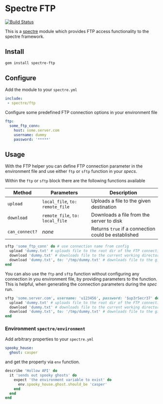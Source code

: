 # Spectre FTP

[![Build Status](https://www.travis-ci.com/cneubaur/spectre-ftp.svg?branch=master)](https://www.travis-ci.com/cneubaur/spectre-ftp)

This is a [spectre](https://github.com/cneubauer/spectre-core) module which provides FTP access functionality to the spectre framework.


## Install

```bash
gem install spectre-ftp
```


## Configure

Add the module to your `spectre.yml`

```yml
include:
 - spectre/ftp
```

Configure some predefined FTP connection options in your environment file

```yml
ftp:
  some_ftp_conn:
    host: some.server.com
    username: dummy
    password: '*****'
```


## Usage

With the FTP helper you can define FTP connection parameter in the environment file and use either `ftp` or `sftp` function in your *specs*.

Within the `ftp` or `sftp` block there are the following functions available

| Method | Parameters | Description |
| -------| ---------- | ----------- |
| `upload` | `local_file`, `to: remote_file` | Uploads a file to the given destination |
| `download` | `remote_file`, `to: local_file` | Downloads a file from the server to disk |
| `can_connect?` | _none_ | Returns `true` if a connection could be established |


```ruby
sftp 'some_ftp_conn' do # use connection name from config
  upload 'dummy.txt' # uploads file to the root dir of the FTP connection
  download 'dummy.txt' # downloads file to the current working directory
  download 'dummy.txt', to: '/tmp/dummy.txt' # downloads file to the given destination
end
```

You can also use the `ftp` and `sftp` function without configuring any connection in you environment file, by providing parameters to the function.
This is helpful, when generating the connection parameters during the *spec* run.

```ruby
sftp 'some.server.com', username: 'u123456', password: '$up3rSecr37' do # use connection name from config
  upload 'dummy.txt' # uploads file to the root dir of the FTP connection
  download 'dummy.txt' # downloads file to the current working directory\
  download 'dummy.txt', to: '/tmp/dummy.txt' # downloads file to the given destination
end
```


### Environment `spectre/environment`

Add arbitrary properties to your `spectre.yml`

```yml
spooky_house:
  ghost: casper
```

and get the property via `env` function.

```ruby
describe 'Hollow API' do
  it 'sends out spooky ghosts' do
    expect 'the environment variable to exist' do
      env.spooky_house.ghost.should_be 'casper'
    end
  end
end
```
